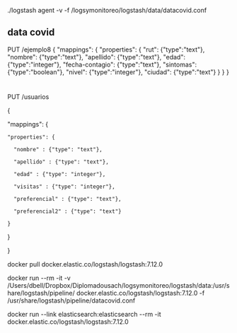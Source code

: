 

./logstash agent -v  -f /logsymonitoreo/logstash/data/datacovid.conf



## data covid
PUT /ejemplo8
{
  "mappings": {
    "properties": {
     "rut": {"type":"text"},
     "nombre": {"type":"text"},
     "apellido": {"type":"text"},
     "edad": {"type":"integer"},
     "fecha-contagio": {"type":"text"},
     "sintomas": {"type":"boolean"},
     "nivel": {"type":"integer"},
     "ciudad": {"type":"text"}
    }
  }
}


# 

PUT /usuarios

{

  "mappings": {

    "properties": {

      "nombre" : {"type": "text"},

      "apellido" : {"type": "text"},

      "edad" : {"type": "integer"},

      "visitas" : {"type": "integer"},

      "preferencial" : {"type": "text"},

      "preferencial2" : {"type": "text"}

    }

  }

  

}






docker pull docker.elastic.co/logstash/logstash:7.12.0


docker run --rm -it -v /Users/dbell/Dropbox/Diplomadousach/logsymonitoreo/logstash/data:/usr/share/logstash/pipeline/ docker.elastic.co/logstash/logstash:7.12.0 -f /usr/share/logstash/pipeline/datacovid.conf


docker run  --link elasticsearch:elasticsearch --rm -it  docker.elastic.co/logstash/logstash:7.12.0
